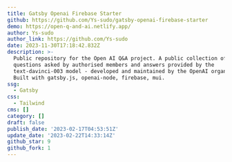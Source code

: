 ```yaml
---
title: Gatsby Openai Firebase Starter
github: https://github.com/Ys-sudo/gatsby-openai-firebase-starter
demo: https://open-q-and-ai.netlify.app/
author: Ys-sudo
author_link: https://github.com/Ys-sudo
date: 2023-11-30T17:18:42.832Z
description: >-
  Public repository for the Open AI Q&A project. A public collection of
  questions asked by authorised members and answers provided by the
  text-davinci-003 model - developed and maintained by the OpenAI organization.
  Built with gatsby.js, openai-node, firebase, mui.
ssg:
  - Gatsby
css:
  - Tailwind
cms: []
category: []
draft: false
publish_date: '2023-02-17T04:53:51Z'
update_date: '2023-02-22T14:33:14Z'
github_star: 9
github_fork: 1
---
```

